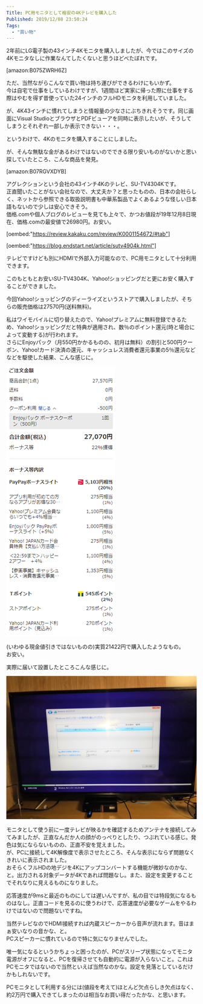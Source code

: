 ```yaml
---
Title: PC用モニタとして格安の4Kテレビを購入した
Published: 2019/12/08 23:50:24
Tags:
  - "買い物"
---
```

2年前にLG電子製の43インチ4Kモニタを購入しましたが、今ではこのサイズの4Kモニタなしに作業なんてしたくないと思うほどべたぼれです。  

[amazon:B075ZWRH6Z]

ただ、当然ながらこんなで買い物は持ち運びができるわけにもいかず。  
今は自宅で仕事をしているわけですが、1週間ほど実家に帰った際に仕事をする際はやむを得ず昔使っていた24インチのフルHDモニタを利用していました。  

が、4K43インチに慣れてしまうと情報量の少なさにぶちきれそうです。同じ画面にVisual StudioとブラウザとPDFビューアを同時に表示したいが、そうしてしまうとそれぞれ一部しか表示できない・・・。  

というわけで、4Kのモニタを購入することにしました。  






が、そんな無駄な金があるわけではないのでできる限り安いものがないかと思い探していたところ、こんな商品を発見。  

[amazon:B07RGVXDYB]

アグレクションという会社の43インチ4Kのテレビ、SU-TV4304Kです。  
正直聞いたことがない会社なので、大丈夫か？と思ったものの、日本の会社らしく、ネットから参照できる取扱説明書も中華系製品でよくあるような怪しい日本語もないので少しは安心できそう。  
価格.comや個人ブログのレビューを見ても上々で、かつお値段が19年12月8日現在、価格.comの最安値で26980円。お安い。

[oembed:"https://review.kakaku.com/review/K0001154672/#tab"]

[oembed:"https://blog.endstart.net/article/sutv4904k.html"]

テレビですけども別にHDMIで外部入力可能なので、PC用モニタとして十分利用できます。  

このもともとお安いSU-TV4304K、Yahoo!ショッピングだと更にお安く購入することができました。  

今回Yahoo!ショッピングのディーライズというストアで購入しましたが、そちらの販売価格は27570円(送料無料)。  

私はワイモバイルに切り替えたので、Yahoo!プレミアムに無料登録できるため、Yahoo!ショッピングだと特典が適用され、数％のポイント還元(時と場合によって変動する)が行われます。  
さらにEnjoyパック（月550円かかるものの、初月は無料）の割引と500円クーポン、Yahoo!カード決済の還元、キャッシュレス消費者還元事業の5％還元などなどを駆使した結果、こんな感じに。  

![](20191208232824.png) 

(いわゆる現金値引きではないものの)実質21422円で購入したようなもの。  
お安い。  

実際に届いて設置したところこんな感じに。  

![](20191207120432.png) 

モニタとして使う前に一度テレビが映るかを確認するためアンテナを接続してみてみましたが、正直なんだか人の顔がのっぺりとしたり、つぶれている感じ。発色は気にならないものの、正直不安を覚えました。  
が、PCに接続して4K解像度で表示させたところ、そんな表示にならず問題なくきれいに表示されました。  
おそらくフルHDの地デジを4Kにアップコンバートする機能が微妙なのかな、と。出力される対象データが4Kであれば問題なし。また、設定を変更することでそれなりに見えるものになりました。  

応答速度が9msと最近のものにしては遅いんですが、私の目では特段気になるものはなし。正直コードを見るのに使うわけで、応答速度が必要なゲームをやるわけではないので問題ないですね。  

当然テレビなのでHDMI接続すれば内蔵スピーカーから音声が流れます。音はまぁ安いなりの音かな、と。  
PCスピーカーに慣れているので特に気になりませんでした。  

唯一気になるというかちょっと困ったのが、PCがスリープ状態になってモニタ電源がオフになると、PCを復帰させても自動的に電源が入らないこと。これはPCモニタではないので当然といえば当然なのかな。設定を見落としているだけかもしれないです。  


PCモニタとして利用する分には(値段を考えて)ほとんど欠点らしき欠点はなく、約2万円で購入できてしまったのは相当なお買い得だったかな、と思います。  